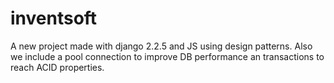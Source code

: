 # inventsoft
A new project made with django 2.2.5 and JS using design patterns. 
Also we include a pool connection to improve DB performance an transactions to reach ACID properties.
